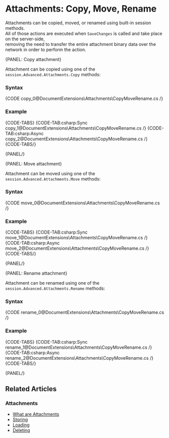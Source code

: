 # Attachments: Copy, Move, Rename

Attachments can be copied, moved, or renamed using built-in session methods.  
All of those actions are executed when `SaveChanges` is called and take place on the server-side,  
removing the need to transfer the entire attachment binary data over the network in order to perform the action.

{PANEL: Copy attachment}

Attachment can be copied using one of the `session.Advanced.Attachments.Copy` methods:

### Syntax

{CODE copy_0@DocumentExtensions\Attachments\CopyMoveRename.cs /}

### Example

{CODE-TABS}
{CODE-TAB:csharp:Sync copy_1@DocumentExtensions\Attachments\CopyMoveRename.cs /}
{CODE-TAB:csharp:Async copy_2@DocumentExtensions\Attachments\CopyMoveRename.cs /}
{CODE-TABS/}

{PANEL/}

{PANEL: Move attachment}

Attachment can be moved using one of the `session.Advanced.Attachments.Move` methods:

### Syntax

{CODE move_0@DocumentExtensions\Attachments\CopyMoveRename.cs /}

### Example

{CODE-TABS}
{CODE-TAB:csharp:Sync move_1@DocumentExtensions\Attachments\CopyMoveRename.cs /}
{CODE-TAB:csharp:Async move_2@DocumentExtensions\Attachments\CopyMoveRename.cs /}
{CODE-TABS/}

{PANEL/}

{PANEL: Rename attachment}

Attachment can be renamed using one of the `session.Advanced.Attachments.Rename` methods:

### Syntax

{CODE rename_0@DocumentExtensions\Attachments\CopyMoveRename.cs /}

### Example

{CODE-TABS}
{CODE-TAB:csharp:Sync rename_1@DocumentExtensions\Attachments\CopyMoveRename.cs /}
{CODE-TAB:csharp:Async rename_2@DocumentExtensions\Attachments\CopyMoveRename.cs /}
{CODE-TABS/}

{PANEL/}

## Related Articles

### Attachments

- [What are Attachments](../../document-extensions/attachments/what-are-attachments)
- [Storing](../../document-extensions/attachments/storing)
- [Loading](../../document-extensions/attachments/loading)
- [Deleting](../../document-extensions/attachments/deleting)
